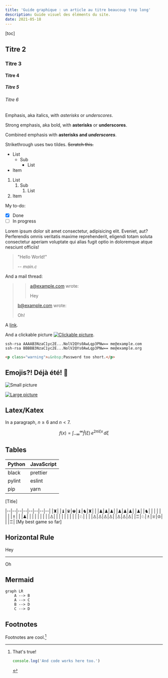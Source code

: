 ```yaml
---
title: 'Guide graphique : un article au titre beaucoup trop long'
description: Guide visuel des éléments du site.
date: 2021-05-18
---
```


[toc]

## Titre 2

### Titre 3

#### Titre 4

##### Titre 5

###### Titre 6

Emphasis, aka italics, with _asterisks_ or _underscores_.

Strong emphasis, aka bold, with **asterisks** or **underscores**.

Combined emphasis with **asterisks and _underscores_**.

Strikethrough uses two tildes. ~~Scratch this.~~

- List
  - Sub
    - List
- Item

1. List
   1. Sub
      1. List
1. Item

My to-do:

- [x] Done
- [ ] In progress

Lorem ipsum dolor sit amet consectetur, adipisicing elit. Eveniet, aut? Perferendis omnis veritatis maxime reprehenderit, eligendi totam soluta consectetur aperiam voluptate qui alias fugit optio in doloremque atque nesciunt officiis!

> "Hello World!"
>
> -- <cite>main.c</cite>

And a mail thread:

> > a@example.com wrote:
> >
> > Hey
>
> b@example.com wrote:
>
> Oh!

A [link](http://example.com 'Title').

And a clickable picture [![Clickable picture](https://picsum.photos/200/32)](https://example.org).

```
ssh-rsa AAAAB3NzaC1yc2E...NolV2QYs0AwLqp3PNw== me@example.com
ssh-rsa BBBBB3NzaC1yc2E...NolV2QYs0AwLqp3PNw== me@example.org
```

```html
<p class="warning">⚠&nbsp;Password too short.</p>
```

## Emojis?! Déjà été! 🤔

![Small picture](https://picsum.photos/300/200)

[![Large picture](https://picsum.photos/1200/600)](https://picsum.photos)

## Latex/Katex

In a paragraph, $n \ge 6$ and $n<7$.

$$
f(x) = \int_{-\infty}^\infty
    \hat f(\xi)\,e^{2 \pi i \xi x}
    \,d\xi
$$

## Tables

| Python | JavaScript |
| ------ | ---------- |
| black  | prettier   |
| pylint | eslint     |
| pip    | yarn       |

[Title]

|--|--|--|--|--|--|--|--|
|♜| |♝|♛|♚|♝|♞|♜|
| |♟|♟|♟| |♟|♟|♟|
|♟| |♞| | | | | |
| |♗| | |♟| | | |
| | | | |♙| | | |
| | | | | |♘| | |
|♙|♙|♙|♙| |♙|♙|♙|
|♖|♘|♗|♕|♔| | |♖|
[My best game so far]

## Horizontal Rule

Hey

---

Oh

## Mermaid

```mermaid
graph LR
    A --> B
    A --> C
    B --> D
    C --> D
```

## Footnotes

Footnotes are cool.[^cool]

[^cool]: That's true!

    ```js
    console.log('And code works here too.')
    ```
